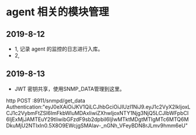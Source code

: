 # agent 相关的模块管理

## 2019-8-12

- 1, 记录 agent 的监控的日志进行入库。
- 2, 


## 2019-8-13
- JWT 密钥共享，使用SNMP_DATA管理到这里。

http POST :8911/snmpd/get_data Authentication:"eyJ0eXAiOiJKV1QiLCJhbGciOiJIUzI1NiJ9.eyJ1c2VyX2lkIjoxLCJ1c2VybmFtZSI6ImFkbWluMDAxIiwiZXhwIjoxNTY1Njg3NjQ5LCJlbWFpbCI6IjExMjJAMTEuY29tIiwibGFzdF9sb2dpbiI6IjIwMTktMDgtMTIgMTc6MTQ6MDkuMjU2NTIxIn0.5X8O9EWcjgSMAlav-_nGNh_VFeyBDN8rJLmv9hmm6eU" 
